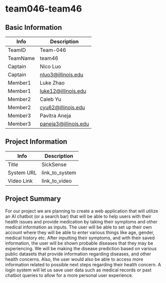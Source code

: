 # team046-team46

## Basic Information

|   Info      |        Description     |
| ----------- | ---------------------- |
| TeamID      |        Team-046        |
| TeamName    |         team46         |
| Captain     |         Nico Luo       |
| Captain     |   nluo3@illinois.edu   |
| Member1     |        Luke Zhao       |
| Member1     |   luke12@illinois.edu  |
| Member2     |        Caleb Yu        |
| Member2     |   cyu62@illinois.edu   |
| Member3     |      Pavitra Aneja     |
| Member3     |  paneja3@illinois.edu  |

## Project Information

|   Info      |        Description     |
| ----------- | ---------------------- |
|  Title      |       SickSense     |
| System URL  |      link_to_system    |
| Video Link  |      link_to_video     |

## Project Summary

For our project we are planning to create a web application that will utilize an AI chatbot (or a search bar) that will be able to help users with their health issues and provide medication by taking their symptoms and other medical information as inputs. The user will be able to set up their own account where they will be able to enter various things like age, gender, medical history etc. After inputting their symptoms, and with their saved information, the user will be shown probable diseases that they may be experiencing. We will be making the disease prediction based on various public datasets that provide information regarding diseases, and other health concerns. Also, the user would also be able to access more information related to possible next steps regarding their health concern. A login system will let us save user data such as medical records or past chatbot queries to allow for a more personal user experience.
